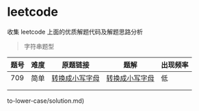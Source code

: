 # leetcode

收集 leetcode 上面的优质解题代码及解题思路分析

> 字符串题型

| 题号 | 难度 | 原题链接                                                     | 题解                                        | 出现频率 |
| ---- | ---- | ------------------------------------------------------------ | ------------------------------------------- | -------- |
| 709  | 简单 | [转换成小写字母](https://leetcode-cn.com/problems/to-lower-case/) | [转换成小写字母](to-lower-case/solution.md) | 低       |
|      |      |                                                              |                                             |          |
|      |      |                                                              |                                             |          |

to-lower-case/solution.md)